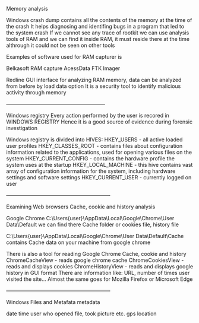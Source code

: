 Memory analysis
  
Windows crash dump
contains all the contents of the memory at the time of the crash 
It helps diagnosing and identifing bugs in a program that led to the system crash 
If we cannot see any trace of rootkit we can use analysis tools of RAM and we can find it inside RAM, it must reside there at the time althrough it could not be seen on other tools 

Examples of software used for RAM capturer is 

Belkasoft RAM capture 
AcessData FTK Imager 


Redline 
GUI interface for analyzing RAM memory, data can be analyzed from before by load data option 
It is a security tool to identify malicious activity through memory 

———————————————————

Windows registry 
Every action performed by the user is recored in WINDOWS REGISTRY 
Hence it is a good source of evidence during forensic investigation 

Windows registry is divided into HIVES: 
HKEY_USERS - all active loaded user profiles 
HKEY_CLASSES_ROOT - contains files about configuration information related to the applications, used for opening various files on the system 
HKEY_CURRENT_CONFIG - contains the hardware profile the system uses at the startup 
HKEY_LOCAL_MACHINE - this hive contains vast array of configuration information for the system, including hardware settings and software settings 
HKEY_CURRENT_USER - currently logged on user 

————————————————————

Examining Web browsers 
Cache, cookie and history analysis 

Google Chrome 
C:\Users\{user}\AppData\Local\Google\Chrome\User Data\Default
we can find there Cache folder or cookies file, history file 

C:\Users\{user}\AppData\Local\Google\Chrome\User Data\Default\Cache
contains Cache data on your machine from google chrome 

There is also a tool for reading Google Chrome Cache, cookie and history 
ChromeCacheView - reads google chrome cache 
ChromeCookiesView - reads and displays cookies 
ChromeHistoryView - reads and displays google history in GUI format 
There are information like: URL, number of times user visited the site… 
Almost the same goes for Mozilla Firefox or Microsoft Edge 

————————————————————

Windows Files and Metafata 
metadata 

date 
time 
user who opened file, took picture etc. 
gps location 

